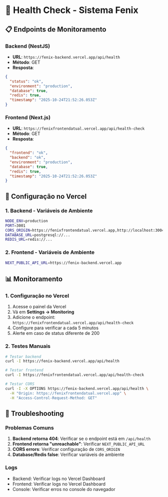# 🏥 Health Check - Sistema Fenix

## 📋 Endpoints de Monitoramento

### Backend (NestJS)
- **URL**: `https://fenix-backend.vercel.app/api/health`
- **Método**: GET
- **Resposta**: 
```json
{
  "status": "ok",
  "environment": "production",
  "database": true,
  "redis": true,
  "timestamp": "2025-10-24T21:52:26.053Z"
}
```

### Frontend (Next.js)
- **URL**: `https://fenixfrontendatual.vercel.app/api/health-check`
- **Método**: GET
- **Resposta**:
```json
{
  "frontend": "ok",
  "backend": "ok",
  "environment": "production",
  "database": true,
  "redis": true,
  "timestamp": "2025-10-24T21:52:26.053Z"
}
```

## 🔧 Configuração no Vercel

### 1. Backend - Variáveis de Ambiente
```bash
NODE_ENV=production
PORT=3001
CORS_ORIGIN=https://fenixfrontendatual.vercel.app,http://localhost:3004
DATABASE_URL=postgresql://...
REDIS_URL=redis://...
```

### 2. Frontend - Variáveis de Ambiente
```bash
NEXT_PUBLIC_API_URL=https://fenix-backend.vercel.app
```

## 📊 Monitoramento

### 1. Configuração no Vercel
1. Acesse o painel da Vercel
2. Vá em **Settings → Monitoring**
3. Adicione o endpoint: `https://fenixfrontendatual.vercel.app/api/health-check`
4. Configure para verificar a cada 5 minutos
5. Alerte em caso de status diferente de 200

### 2. Testes Manuais
```bash
# Testar backend
curl -I https://fenix-backend.vercel.app/api/health

# Testar frontend
curl -I https://fenixfrontendatual.vercel.app/api/health-check

# Testar CORS
curl -I -X OPTIONS https://fenix-backend.vercel.app/api/health \
  -H "Origin: https://fenixfrontendatual.vercel.app" \
  -H "Access-Control-Request-Method: GET"
```

## 🚨 Troubleshooting

### Problemas Comuns
1. **Backend retorna 404**: Verificar se o endpoint está em `/api/health`
2. **Frontend retorna "unreachable"**: Verificar `NEXT_PUBLIC_API_URL`
3. **CORS errors**: Verificar configuração de `CORS_ORIGIN`
4. **Database/Redis false**: Verificar variáveis de ambiente

### Logs
- Backend: Verificar logs no Vercel Dashboard
- Frontend: Verificar logs no Vercel Dashboard
- Console: Verificar erros no console do navegador
